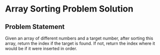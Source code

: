 # Array Sorting Problem Solution

## Problem Statement
Given an array of different numbers and a target number, after sorting this array, return the index if the target is found. If not, return the index where it would be if it were inserted in order.
